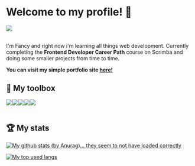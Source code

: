 # Welcome to my profile! 👋
<div style="display: flex;">
  <img src="https://img.shields.io/badge/DISCORD-Fancy_Baguette_5955-2b6fcb?style=for-the-badge&logo=discord">
</div><br>

I'm Fancy and right now i'm learning all things web development. Currently completing the **Frontend Developer Career Path** course on Scrimba and doing some smaller projects from time to time.

<b>You can visit my simple portfolio site <a href="https://fancybaguette.github.io">here!</a></b>

## 🧰 My toolbox
<div style="display: flex;">
  <img src="https://img.shields.io/badge/Language-JS-4E944F?style=for-the-badge&logo=javascript">
  <img src="https://img.shields.io/badge/Language-HTML-4E944F?style=for-the-badge&logo=html5">
  <img src="https://img.shields.io/badge/Language-CSS-4E944F?style=for-the-badge&logo=css3"><br>
  <img src="https://img.shields.io/badge/OS-Windows-4E944F?style=for-the-badge&logo=windows">
  <img src="https://img.shields.io/badge/IDE-Visual_Studio_Code-4E944F?style=for-the-badge&logo=visualstudiocode">
<!--   <img src="https://img.shields.io/badge/FRAMEWORK-React-4E944F?style=for-the-badge&logo=react">
  <img src="https://img.shields.io/badge/FRAMEWORK-Vue-4E944F?style=for-the-badge&logo=vuedotjs"> -->
</div>

<br>

## 🏆 My stats

[![My github stats (by Anurag)... they seem to not have loaded correctly](https://github-readme-stats.vercel.app/api?username=FancyBaguette&show_icons=true&hide_title=true&bg_color=191A19&text_color=f3f3f3&icon_color=4E944F&border_color=252625)](https://github.com/anuraghazra/github-readme-stats)

[![My top used langs](https://github-readme-stats.vercel.app/api/top-langs/?username=FancyBaguette&layout=compact&bg_color=191A19&text_color=f3f3f3&icon_color=4E944F&border_color=252625&title_color=4E944F)](https://github.com/anuraghazra/github-readme-stats)

<!-- <p align=center>
<a align=center href="https://github.com/anuraghazra/github-readme-stats">
  <img align="center" src="https://github-readme-stats.vercel.app/api?username=FancyBaguette&theme=react&show_icons=true&hide_title=true&env=PAT_1" />
</a>
</p>

<p align=center>
<a align=center href="https://github.com/anuraghazra/github-readme-stats">
  <img align="center" src="https://github-readme-stats.vercel.app/api/top-langs/?username=FancyBaguette&layout=compact&theme=react&env=PAT_1" />
</a>
</p> -->
